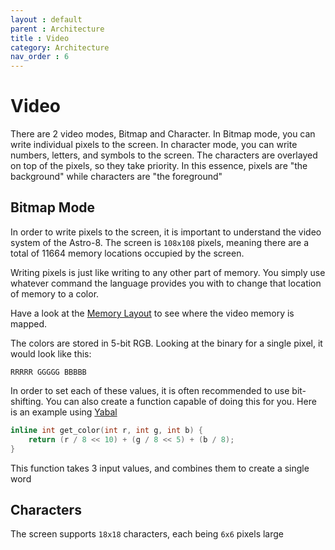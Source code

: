 ```yaml
---
layout : default
parent : Architecture
title : Video
category: Architecture
nav_order : 6
---
```


# Video

There are 2 video modes, Bitmap and Character. In Bitmap mode, you can write individual pixels to the screen. In character mode, you can write numbers, letters, and symbols to the screen. The characters are overlayed on top of the pixels, so they take priority. In this essence, pixels are "the background" while characters are "the foreground"

## Bitmap Mode

In order to write pixels to the screen, it is important to understand the video system of the Astro-8. The screen is `108x108` pixels, meaning there are a total of 11664 memory locations occupied by the screen.

Writing pixels is just like writing to any other part of memory. You simply use whatever command the language provides you with to change that location of memory to a color.

Have a look at the [Memory Layout](https://sam-astro.github.io/Astro8-Computer/docs/Architecture/Memory%20Layout.html) to see where the video memory is mapped.

The colors are stored in 5-bit RGB. Looking at the binary for a single pixel, it would look like this:

```
RRRRR GGGGG BBBBB
```

In order to set each of these values, it is often recommended to use bit-shifting. You can also create a function capable of doing this for you. Here is an example using [Yabal](https://yabal.dev/docs)

```c
inline int get_color(int r, int g, int b) {
    return (r / 8 << 10) + (g / 8 << 5) + (b / 8);
}
```

This function takes 3 input values, and combines them to create a single word


## Characters

The screen supports `18x18` characters, each being `6x6` pixels large
